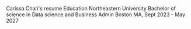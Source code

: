 Carissa Chan's resume 
Education
Northeastern University 
Bachelor of science in Data science and Business Admin
Boston MA, Sept 2023 - May 2027
